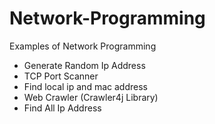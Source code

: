 # Network-Programming
Examples of Network Programming

- Generate Random Ip Address
- TCP Port Scanner
- Find local ip and mac address
- Web Crawler (Crawler4j Library)
- Find All Ip Address
